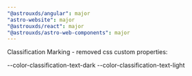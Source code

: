 ```yaml
---
"@astrouxds/angular": major
"astro-website": major
"@astrouxds/react": major
"@astrouxds/astro-web-components": major
---
```


Classification Marking - removed css custom properties:

--color-classification-text-dark
--color-classification-text-light

